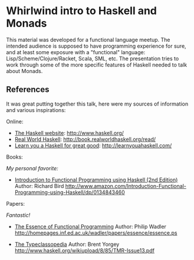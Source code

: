 # Whirlwind intro to Haskell and Monads

This material was developed for a functional language meetup.  The intended audience is supposed to have programming experience for sure, and at least some exposure with a "functional" language: Lisp/Scheme/Clojure/Racket, Scala, SML, etc.  The presentation tries to work through some of the more specific features of Haskell needed to talk about Monads.

## References

It was great putting together this talk, here were my sources of information and various inspirations:

Online:

* [The Haskell website](http://www.haskell.org/): http://www.haskell.org/
* [Real World Haskell](http://book.realworldhaskell.org/read/): http://book.realworldhaskell.org/read/
* [Learn you a Haskell for great good](http://learnyouahaskell.com/): http://learnyouahaskell.com/


Books:

_My personal favorite:_
* [Introduction to Functional Programming using Haskell (2nd Edition)](http://www.amazon.com/Introduction-Functional-Programming-using-Haskell/dp/0134843460)
  Author: Richard Bird
  http://www.amazon.com/Introduction-Functional-Programming-using-Haskell/dp/0134843460
  
Papers:

_Fantastic!_
* [The Essence of Functional Programming](http://homepages.inf.ed.ac.uk/wadler/papers/essence/essence.ps)
  Author: Philip Wadler
  http://homepages.inf.ed.ac.uk/wadler/papers/essence/essence.ps
  
* [The Typeclassopedia](http://www.haskell.org/wikiupload/8/85/TMR-Issue13.pdf)
  Author: Brent Yorgey
  http://www.haskell.org/wikiupload/8/85/TMR-Issue13.pdf